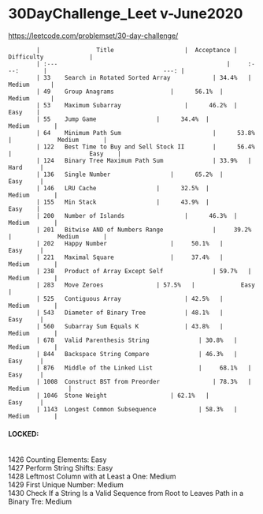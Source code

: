 # 30DayChallenge_Leet v-June2020
https://leetcode.com/problemset/30-day-challenge/

            |           	 Title	                  |  Acceptance	|               Difficulty             |	
            | :---                                                |     :---:       |                                 ---: |
            | 33	Search in Rotated Sorted Array    	      |	34.4%	|                      Medium	   |
            | 49	Group Anagrams    		      |      56.1%	|                      Medium	   |
            | 53	Maximum Subarray    		      |      46.2%	|                      Easy	   |
            | 55	Jump Game    		      |      34.4%	|	          Medium	   |
            | 64	Minimum Path Sum                          |      53.8%	|	          Medium	   |
            | 122	Best Time to Buy and Sell Stock II        |      56.4%	|                      Easy	   |
            | 124	Binary Tree Maximum Path Sum    	      |	33.9%	|	          Hard	   |
            | 136	Single Number    		      |      65.2%	|	          Easy	   |
            | 146	LRU Cache    		      |      32.5%	|	          Medium	   |
            | 155	Min Stack    		      |      43.9%	|                      Easy	   |
            | 200	Number of Islands    		      |      46.3%	|	          Medium	   |
            | 201	Bitwise AND of Numbers Range    	      | 	39.2%	|	          Medium	   |
            | 202	Happy Number    		      |  	50.1%	|	          Easy	   |
            | 221	Maximal Square    		      |     37.4%	|	          Medium	   |
            | 238	Product of Array Except Self    	      |	59.7%	|	          Medium	   |   
            | 283	Move Zeroes    		      |	57.5%	|	          Easy	   |
            | 525	Contiguous Array    		      |	42.5%	|	          Medium	   |
            | 543	Diameter of Binary Tree    	      |	48.1%	|	          Easy	   |   
            | 560	Subarray Sum Equals K    	      |	43.8%	|	          Medium	   |
            | 678	Valid Parenthesis String    	      |	30.8%	|	          Medium	   |
            | 844	Backspace String Compare    	      |	46.3%	|	          Easy	   |
            | 876	Middle of the Linked List    	      | 	68.1%	|	          Easy	   |
            | 1008	Construct BST from Preorder     	      |	78.3%	|                     Medium           |
            | 1046	Stone Weight    		      |	62.1%	|	          Easy	   |
            | 1143	Longest Common Subsequence    	      |	58.3%	|	          Medium	   |
             


#### LOCKED:
<br />       1426	Counting Elements: Easy	
<br />       1427	Perform String Shifts: Easy	
<br />       1428	Leftmost Column with at Least a One: Medium	
<br />       1429	First Unique Number: Medium	
<br />       1430	Check If a String Is a Valid Sequence from Root to Leaves Path in a Binary Tre: Medium	
